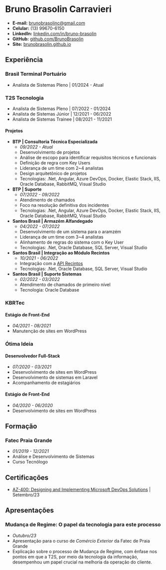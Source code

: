 # Bruno Brasolin Carravieri
- **E-mail:** brunobrasolinc@gmail.com
- **Celular:** (13) 99670-6150
- **LinkedIn:** [linkedin.com/in/bruno-brasolin](https://www.linkedin.com/in/bruno-brasolin/)
- **GitHub:** [github.com/BrunoBrasolin](https://github.com/BrunoBrasolin)
- **Site:** [brunobrasolin.github.io](https://brunobrasolin.github.io/)

## Experiência

### Brasil Terminal Portuário
- Analista de Sistemas Pleno \| 01/2024 - Atual

### T2S Tecnologia
- Analista de Sistemas Pleno \| 07/2022 - 01/2024
- Analista de Sistemas Júnior \| 12/2021 - 06/2022
- Analista de Sistemas Trainee \| 08/2021 - 11/2021

#### Projetos

- **BTP \| Consultoria Técnica Especializada**
  - _09/2022 - Atual_
  - Desenvolvimento de projetos
  - Análise de escopo para identificar requisitos técnicos e funcionais
  - Definição de regra com Key Users
  - Liderança de um time com 2~4 analistas
  - Design arquitetônico de projetos
  - Tecnologias: .Net, Angular, Azure DevOps, Docker, Elastic Stack, IIS, Oracle Database, RabbitMQ, Visual Studio
- **BTP \| Suporte**
  - _07/2022 - 09/2022_
  - Atendimento de chamados
  - Foco na resolução definitiva dos incidentes
  - Tecnologias: .Net, Angular, Azure DevOps, Docker, Elastic Stack, IIS, Oracle Database, RabbitMQ, Visual Studio
- **Santos Brasil \| Armazém Alfandegado**
  - _04/2022 - 07/2022_
  - Desenvolvimento de um sistema para o aramzém
  - Liderança de um time com 3~4 analistas
  - Alinhamento de regras do sistema com o Key User
  - Tecnologias: .Net, Oracle Database, SQL Server, Visual Studio
- **Santos Brasil \| Integração ao Módulo Recintos**
  - _10/2021 - 06/2022_
  - Integração com a [API Recintos](https://api-docs.portalunico.siscomex.gov.br/swagger/rcnt.html)
  - Tecnologias: .Net, Oracle Database, SQL Server, Visual Studio
- **Santos Brasil \| Suporte Sistemas**
  - _02/2022 - 03/2022_
  - Atendimento de chamados de primeiro nível
  - Tecnologia: Oracle Database

### KBRTec
#### Estágio de Front-End 
- _04/2021 - 08/2021_
- Manutenção de sites em WordPress

### Ótima Ideia
#### Desenvolvedor Full-Stack
- _07/2020 - 03/2021_
- Desenvolvimento de sites em WordPress
- Desenvolvimento de sistemas em Laravel
- Acompanhamento de estagiários

#### Estágio de Front-End
- _04/2020 - 06/2020_
- Desenvolvimento de sites em WordPress

## Formação

### Fatec Praia Grande
- _01/2019 - 12/2021_
- Análise e Desenvolvimento de Sistemas
- Curso Tecnólogo

## Certificações
- [AZ-400: Designing and Implementing Microsoft DevOps Solutions](https://learn.microsoft.com/en-us/credentials/certifications/exams/az-400/) \| Setembro/23

## Apresentações
### Mudança de Regime: O papel da tecnologia para este processo
- _Outubro/23_
- Apresentação para o curso de _Comércio Exterior_ da Fatec de Praia Grande
- Explicação sobre o processo de Mudança de Regime, com ênfase nos pontos em que a T2S, por meio da tecnologia da informação, desempenhou um papel crucial na melhoria da operação do cliente.
